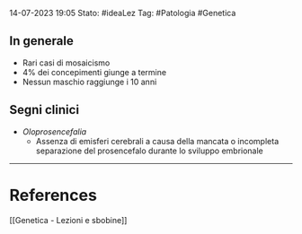 14-07-2023 19:05
Stato: #ideaLez 
Tag: #Patologia  #Genetica

## In generale 
- Rari casi di mosaicismo
- 4% dei concepimenti giunge a termine
- Nessun maschio raggiunge i 10 anni
## Segni clinici
- *Oloprosencefalia*
	- Assenza di emisferi cerebrali a causa della mancata o incompleta separazione del prosencefalo durante lo sviluppo embrionale


---
# References 
[[Genetica - Lezioni e sbobine]]

